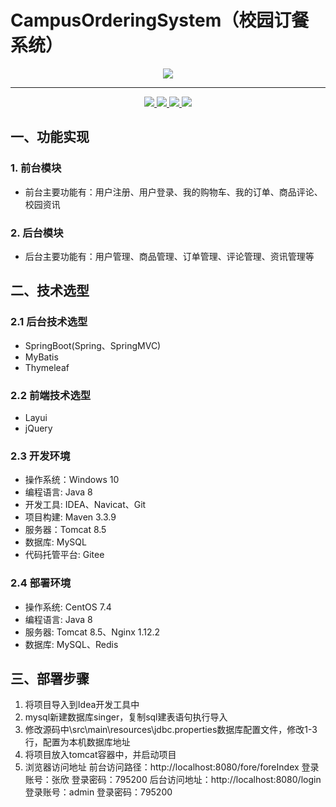 # CampusOrderingSystem（校园订餐系统）


<p align="center">
    <a href="https://singerwimg-1300001977.cos.ap-beijing.myqcloud.com/2021/05/06/a40c8b0406144.jpg">
        <img src="https://singer-1300001977.file.myqcloud.com/%E4%B8%AA%E4%BA%BA%E4%BA%91%E8%B5%84%E6%BA%90/logo222.png">
    </a>
</p>

---

<p align="center">
    <a href="https://github.com/isingerw/CampusOrderingSystem/blob/master/LICENSE">
        <img src="https://img.shields.io/badge/license-Apache%202-blue.svg">
    </a>
    <a href="https://github.com/isingerw/CampusOrderingSystem/stargazers">
        <img src="https://badgen.net/badge/stars/%E2%98%85%E2%98%85%E2%98%85%E2%98%85%E2%98%86">
    </a>
        <a href="https://github.com/isingerw/CampusOrderingSystem/network/members">
        <img src="https://badgen.net/github/forks/micromatch/micromatch">
    </a>
        <a href="https://singerw.com/">
        <img src="https://badgen.net/badge/icon/rss?icon=rss&label">
    </a>
</p>




## 一、功能实现

### 1. 前台模块

-  前台主要功能有：用户注册、用户登录、我的购物车、我的订单、商品评论、校园资讯

### 2. 后台模块

-  后台主要功能有：用户管理、商品管理、订单管理、评论管理、资讯管理等

## 二、技术选型

### 2.1 后台技术选型

- SpringBoot(Spring、SpringMVC)
- MyBatis
- Thymeleaf

### 2.2 前端技术选型

- Layui
- jQuery

### 2.3 开发环境

- 操作系统：Windows 10
- 编程语言: Java 8
- 开发工具: IDEA、Navicat、Git
- 项目构建: Maven 3.3.9
- 服务器：Tomcat 8.5
- 数据库: MySQL
- 代码托管平台: Gitee

### 2.4 部署环境

- 操作系统: CentOS 7.4
- 编程语言: Java 8
- 服务器: Tomcat 8.5、Nginx 1.12.2
- 数据库: MySQL、Redis

## 三、部署步骤

1. 将项目导入到Idea开发工具中
2. mysql新建数据库singer，复制sql建表语句执行导入
3. 修改源码中\src\main\resources\jdbc.properties数据库配置文件，修改1-3行，配置为本机数据库地址
4. 将项目放入tomcat容器中，并启动项目
5. 浏览器访问地址
   前台访问路径：http://localhost:8080/fore/foreIndex
   登录账号：张欣 登录密码：795200
   后台访问地址：http://localhost:8080/login
   登录账号：admin  登录密码：795200
